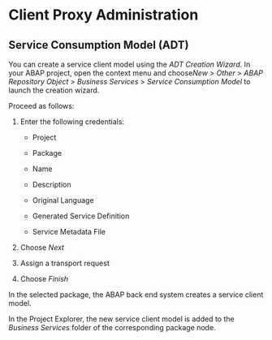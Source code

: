 <!-- loiof256afd66887499b852fe13d48e727b9 -->

# Client Proxy Administration



<a name="loiof256afd66887499b852fe13d48e727b9__section_mvg_dkd_mmb"/>

## Service Consumption Model \(ADT\)

You can create a service client model using the *ADT Creation Wizard*. In your ABAP project, open the context menu and choose*New* \> *Other* \> *ABAP Repository Object* \> *Business Services* \> *Service Consumption Model* to launch the creation wizard.

Proceed as follows:

1.  Enter the following credentials:

    -   Project

    -   Package

    -   Name

    -   Description

    -   Original Language

    -   Generated Service Definition

    -   Service Metadata File

2.  Choose *Next*

3.  Assign a transport request

4.  Choose *Finish*


In the selected package, the ABAP back end system creates a service client model.

In the Project Explorer, the new service client model is added to the *Business Services* folder of the corresponding package node.

